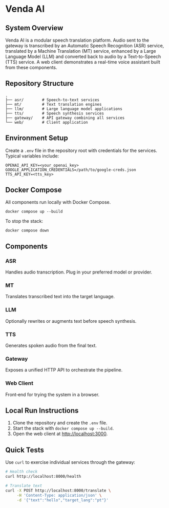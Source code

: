 # Venda AI

## System Overview
Venda AI is a modular speech translation platform. Audio sent to the gateway is transcribed by an Automatic Speech Recognition (ASR) service, translated by a Machine Translation (MT) service, enhanced by a Large Language Model (LLM) and converted back to audio by a Text-to-Speech (TTS) service. A web client demonstrates a real-time voice assistant built from these components.

## Repository Structure
```
.
├── asr/        # Speech-to-text services
├── mt/         # Text translation engines
├── llm/        # Large language model applications
├── tts/        # Speech synthesis services
├── gateway/    # API gateway combining all services
└── web/        # Client application
```

## Environment Setup
Create a `.env` file in the repository root with credentials for the services. Typical variables include:

```
OPENAI_API_KEY=<your_openai_key>
GOOGLE_APPLICATION_CREDENTIALS=/path/to/google-creds.json
TTS_API_KEY=<tts_key>
```

## Docker Compose
All components run locally with Docker Compose.

```
docker compose up --build
```

To stop the stack:

```
docker compose down
```

## Components
### ASR
Handles audio transcription. Plug in your preferred model or provider.

### MT
Translates transcribed text into the target language.

### LLM
Optionally rewrites or augments text before speech synthesis.

### TTS
Generates spoken audio from the final text.

### Gateway
Exposes a unified HTTP API to orchestrate the pipeline.

### Web Client
Front‑end for trying the system in a browser.

## Local Run Instructions
1. Clone the repository and create the `.env` file.
2. Start the stack with `docker compose up --build`.
3. Open the web client at [http://localhost:3000](http://localhost:3000).

## Quick Tests
Use `curl` to exercise individual services through the gateway:

```bash
# Health check
curl http://localhost:8000/health

# Translate text
curl -X POST http://localhost:8000/translate \
     -H 'Content-Type: application/json' \
     -d '{"text":"hello","target_lang":"pt"}'
```

